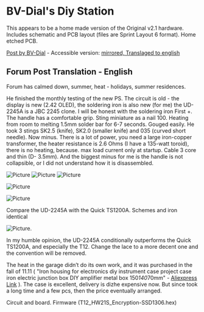 
# BV-Dial's Diy Station

This appears to be a home made version of the Original v2.1 hardware. Includes schematic and PCB layout (files are Sprint Layout 6 format). Home etched PCB.

[Post by BV-Dial](https://radiokot.ru/forum/viewtopic.php?p=3864854#p3864854) - Accessible version: [mirrored, Translaged to english]()

## Forum Post Translation - English

Forum has calmed down, summer, heat - holidays, summer residences.

He finished the monthly testing of the new PS. The circuit is old - the display is new (2.42 OLED), the soldering iron is also new (for me) the UD-2245A is a JBC 2245 clone. I will be honest with the soldering iron First +. The handle has a comfortable grip. Sting miniature as a nail 100. Heating from room to melting 1.5mm solder bar for 6-7 seconds. Gouged easily. He took 3 stings SK2.5 (knife), SK2.0 (smaller knife) and 035 (curved short needle). Now minus. There is a lot of power, you need a large iron-copper transformer, the heater resistance is 2.6 Ohms (I have a 135-watt toroid), there is no heating, because. max load current only at startup. Cable 3 core and thin (D- 3.5mm). And the biggest minus for me is the handle is not collapsible, or I did not understand how it is disassembled.

![Picture](293larmeln.jpg) ![Picture](293lasdflp.JPG) ![Picture](293larqm4q.JPG)

![Picture](293larefhi.jpg)

![Picture](293laslca9.jpg)

Compare the UD-2245A with the Quick TS1200A. Schemes and iron identical

![Picture](293larip7i.jpg).

In my humble opinion, the UD-2245A conditionally outperforms the Quick TS1200A, and especially the T12. Change the lace to a more decent one and the convention will be removed.

The heat in the garage didn’t do its own work, and it was purchased in the fall of 11.11 ( "Iron housing for electronics diy instrument case project case iron electric junction box DIY amplifier metal box 150*140*70mm" - [Aliexpress Link](https://aliexpress.ru/item/32908409916.html?spm=a2g0s.12269583.0.0.2e1a7bcfuXm9jx) ). The case is excellent, delivery is dizhe expensive now. But since took a long time and a few pcs, then the price eventually arranged.

Circuit and board. Firmware (T12_HW21S_Encryption-SSD1306.hex)

